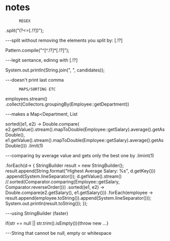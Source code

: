 # notes

          REGEX
          
.split("(?<=[.!?])");

---split without removing the elements you split by: [.!?]

Pattern.compile("^[^.!?]*[.!?]");

---legit sentance, edinng with [.!?]


System.out.println(String.join(", ", candidates));

---doesn't print last comma

          MAPS/SORTING ETC     

employees.stream()
                .collect(Collectors.groupingBy(Employee::getDepartment))

---makes a Map<Department, List<Employees>
  
  sorted((e1, e2) -> Double.compare(
                        e2.getValue().stream().mapToDouble(Employee::getSalary).average().getAsDouble(),
                        e1.getValue().stream().mapToDouble(Employee::getSalary).average().getAsDouble()))
                .limit(1) 

---comparing by average value and gets only the best one by .limint(1)

.forEach(d-> {
                    StringBuilder result = new StringBuilder();
                    result.append(String.format("Highest Average Salary: %s", d.getKey()))
                            .append(System.lineSeparator());
                    d.getValue().stream()
                            //.sorted(Comparator.comparing(Employee::getSalary, Comparator.reverseOrder()))
                            .sorted((e1, e2) -> Double.compare(e2.getSalary(), e1.getSalary()))
                            .forEach(employee -> result.append(employee.toString()).append(System.lineSeparator()));
                    System.out.println(result.toString());
                });

---using StringBuilder (faster)

if(str == null || str.trim().isEmpty()){throw new ...}

---String that cannot be null, empty or whitespace
